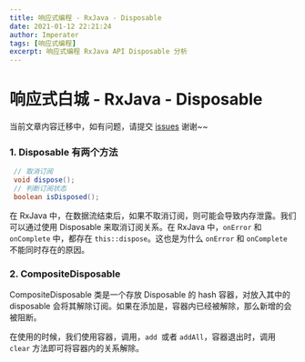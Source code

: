 ```yaml
---
title: 响应式编程 - RxJava - Disposable
date: 2021-01-12 22:21:24
author: Imperater
tags: [响应式编程]
excerpt: 响应式编程 RxJava API Disposable 分析
---
```


# 响应式白城 - RxJava - Disposable

当前文章内容迁移中，如有问题，请提交 [issues](https://github.com/Starrier/starrier.github.io/issues) 谢谢~~

###  1. Disposable 有两个方法

```java
 // 取消订阅
 void dispose();
 // 判断订阅状态
 boolean isDisposed();
```

在 RxJava 中，在数据流结束后，如果不取消订阅，则可能会导致内存泄露。我们可以通过使用 Disposable 来取消订阅关系。在 RxJava 中，`onError` 和 `onComplete` 中，都存在 `this::dispose`。这也是为什么  `onError` 和 `onComplete` 不能同时存在的原因。

### 2. CompositeDisposable

CompositeDisposable 类是一个存放 Disposable 的 hash 容器，对放入其中的 disposable 会将其解除订阅。如果在添加是，容器内已经被解除，那么新增的会被阻断。


在使用的时候，我们使用容器，调用，`add `或者 `addAll`，容器退出时，调用 `clear` 方法即可将容器内的关系解除。
